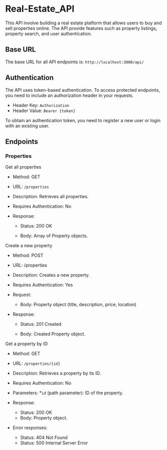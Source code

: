 # Real-Estate_API

This API  involve building a real estate platform that allows users to buy and sell properties online.   The API provide features such as property listings, property search, and user authentication.

## Base URL

The base URL for all API endpoints is: `http://localhost:3000/api/`

## Authentication

The API uses token-based authentication. To access protected endpoints, you need to include an authorization header in your requests.

* Header Key: `Authorization`
* Header Value: `Bearer {token}`

To obtain an authentication token, you need to register a new user or login with an existing user.

## Endpoints

### Properties

Get all properties

* Method: GET
* URL: `/properties`
* Description: Retrieves all properties.
* Requires Authentication: No
* Response:

    * Status: 200 OK
  
    * Body: Array of Property objects.

Create a new property

* Method: POST
* URL: /properties
* Description: Creates a new property.
* Requires Authentication: Yes
* Request:

    * Body: Property object (title, description, price, location)
  
* Response:
    * Status: 201 Created

    * Body: Created Property object.

Get a property by ID

* Method: GET
* URL: `/properties/{id} `
* Description: Retrieves a property by its ID.
* Requires Authentication: No
* Parameters:
    *`id` (path parameter): ID of the property.
 
* Response:
    * Status: 200 OK
    * Body: Property object. 
* Error responses:
    * Status: 404 Not Found
    * Status: 500 Internal Server Error